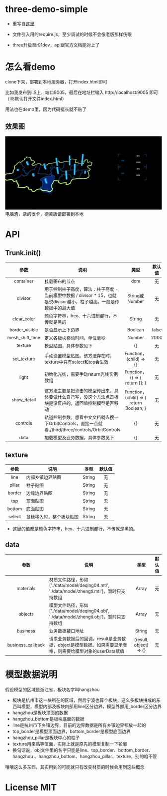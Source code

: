 # three-demo-simple
- 重写自[这里](https://github.com/zy410419243/three-demo)  
  
- 文件引入用的require.js，至少调试的时候不会像老版那样伤眼  
  
- three升级至r91dev，api跟官方文档能对上了
  
# 怎么看demo
  clone下来，部署到本地服务器，打开index.html即可  
    
  比如我发布到IIS上，端口9005，最后在地址栏输入 http://localhost:9005 即可（IIS默认打开文件index.html） 
    
  用法也在demo里，因为代码挺长就不贴了

## 效果图
![img](./gif/demo.gif)  
电脑渣，录的很卡，德芙版请部署到本地

# API
## Trunk.init()
| 参数 | 说明 | 类型 | 默认值 |
| :------: | ----- | :------: | :------: |
| container | 挂载画布的节点 | dom | 无 |
| divisor | 用于控制柱子高度，算法：柱子高度 = 当前模型中数据 / divisor * 15，也就是说divisor越小，柱子越高。一般是传数据中的最大值 | String或Number | 无 |
| clear_color | 颜色字符串，hex、十六进制都行，不传就是黑的 | String | 无 |
| border_visible | 是否显示上下边界 | Boolean | false |
| mesh_shift_time | 定义各板块移动时间，单位毫秒 | Number | 2000 |
| texture | 模型贴图，具体参数见下 | {} | 无 |
| set_texture | 手动设置模型贴图。该方法存在时，texture中只有select和top会生效 | Function， (child) => {} | 无 |
| light | 初始化光线，需要手动return光线实例数组 | Function， () => { return []; } | 无 |
| show_detail | 这方法主要是把点击的模型传出来，具体要做什么自己写，没这个方法点击板块是没反应的。返回值控制模型是否移动 | Function， (child) => { return Boolean; } | 无 |
| controls | 轨道控制参数。想看中文文档就去搜一下OrbitControls，直接一点就看./third/three/controls/OrbitControls | {} | 无 |
| data | 加载模型及业务数据，具体参数见下 | {} | 无 |

## texture
| 参数 | 说明 | 类型 | 默认值 |
| :------: | ----- | :------: | :------: |
| line | 内部乡镇边界贴图 | String | 无 |
| pillar | 柱子贴图 | String | 无 |
| border | 边缘边界贴图 | String | 无 |
| top | 顶面贴图 | String | 无 |
| bottom | 底面贴图 | String | 无 |
| select | 鼠标移入时，整个板块贴图 | String | 无 |
* 这里的值都是颜色字符串，hex、十六进制都行，不传就是黑的。

## data
| 参数 | 说明 | 类型 | 默认值 |
| :------: | ----- | :------: | :------: |
| materials | 材质文件路径，形如['./data/model/deqing04.mtl', './data/model/zhengti.mtl']，暂时只支持数组 | Array | 无 |
| objects | 模型文件路径，形如['./data/model/deqing04.obj', './data/model/zhengti.obj']，暂时只支持数组 | Array | 无 |
| business | 业务数据接口地址 | String | 无 |
| business_callback | 请求业务数据后的回调。result是业务数据，object是模型数据。如果需要显示表格，则需要给模型对象的userData赋值 | (result, object) => {} | 无 |
  
# 模型数据说明
假设模型的区域是浙江省，板块名字叫hangzhou
* 板块是杭州市这一块所在的区域，然后宁波也算个板块，这么多板块拼成的东西叫模型，模型内部及板块内部用line区分边界，模型外部用_border区分边界
* hangzhou是板块顶面的数据
* hangzhou_bottom是板块底面的数据
* line是杭州市下乡镇边界，目前的边界数据是所有乡镇边界都放一起的
* top_border是模型顶面边界，bottom_border是模型底面边界  
* hangzhou_pillar是板块中心的柱子
* texture用来贴等值面，实际上就是原先的模型复制一下轮廓
* 换句话说，obj文件里的名字只能是line、top_border、bottom_border、hangzhou 、hangzhou_bottom、hangzhou_pillar、texture，别的咱不管
  
嚷嚷这么多东西，其实用到的可能就只有改变材质的时候会用到这些概念

# License MIT
